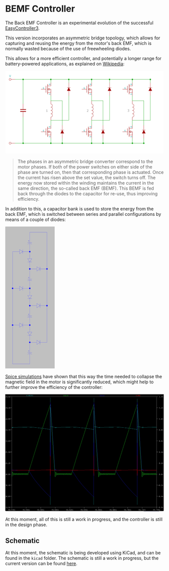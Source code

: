 # BEMF Controller

The Back EMF Controller is an experimental evolution of the successful [EasyController3](https://github.com/pgrady3/EasyController3). 

This version incorporates an asymmetric bridge topology, which allows for capturing and reusing the energy from the motor's back EMF, which is normally wasted because of the use of freewheeling diodes.

This allows for a more efficient controller, and potentially a longer range for battery-powered applications, as explained on [Wikipedia](https://en.wikipedia.org/wiki/Switched_reluctance_motor#Power_circuitry):

![Asymmetric Bridge](/docs/Asymmetric_Bridge_Converter.png)

> The phases in an asymmetric bridge converter correspond to the motor phases. If both of the power switches on either side of the phase are turned on, then that corresponding phase is actuated. Once the current has risen above the set value, the switch turns off. The energy now stored within the winding maintains the current in the same direction, the so-called back EMF (BEMF). This BEMF is fed back through the diodes to the capacitor for re-use, thus improving efficiency.

In addition to this, a capacitor bank is used to store the energy from the back EMF, which is switched between series and parallel configurations by means of a couple of diodes:

![Capacitor Bank](/docs/4CapBank.png)

[Spice simulations](http://tuks.nl/wiki/index.php/Main/BEMFRecoveryCircuit) have shown that this way the time needed to collapse the magnetic field in the motor is significantly reduced, which might help to further improve the efficiency of the controller:

![Spice simulation of 4 capacitor bank](/docs/BEMF_Capture_4_Caps_Simulation.png)

At this moment, all of this is still a work in progress, and the controller is still in the design phase. 

## Schematic

At this moment, the schematic is being developed using KiCad, and can be found in the `kicad` folder. The schematic is still a work in progress, but the current version can be found [here](/kicad/BEMF_controller.pdf).

